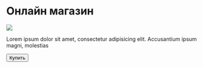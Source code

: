 
<html lang="ru">
<head>
    <meta charset="UTF-8">
    <meta name="viewport"
          content="width=device, user-scalable=no, init-scale=1.0, maximum-scale=1.0, minimum-scale=1.0">
    <meta http-equiv="X-UA-Compatible" content="ie=edge">
    <title>Shop</title>
</head>
<body>
    <div id="bot(aio)">
        <h1>Онлайн магазин</h1>
        <img src="https://w7.pngwing.com/pngs/325/240/png-transparent-sneakers-nike-air-max-basketball-shoe-nike-purple-white-sport.png">
        <p>Lorem ipsum dolor sit amet, consectetur adipisicing elit. Accusantium ipsum magni, molestias</p>
        <button id="buy">Купить</button>
    </div>
</body>
</html>
